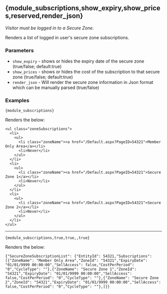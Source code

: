 ## {module\_subscriptions,show\_expiry,show\_prices,reserved,render\_json}

*Visitor must be logged in to a Secure Zone.*

Renders a list of logged in user's secure zone subscriptions.

### Parameters

* `show_expiry` - shows or hides the expiry date of the secure zone (true/false; default:true)
* `show_prices` - shows or hides the cost of the subscription to that secure zone (true/false; default:true)
* `render_json` - Will render the secure zone information in Json format which can be manually parsed (true/false)

### Examples

`{module_subscriptions}`

Renders the below:

~~~
<ul class="zoneSubscriptions">
  <li>
    <ul>
      <li class="zoneName"><a href="/Default.aspx?PageID=54321">Member Only Area</a></li>
      <li>Never</li>
    </ul>
  </li>
  <li>
    <ul>
      <li class="zoneName"><a href="/Default.aspx?PageID=54321">Secure Zone 1</a></li>
      <li>Never</li>
    </ul>
  </li>
  <li>
    <ul>
      <li class="zoneName"><a href="/Default.aspx?PageID=54321">Secure Zone 2</a></li>
      <li>Never</li>
    </ul>
  </li>
</ul>
~~~

---


`{module_subscriptions,true,true,,true}`

Renders the below:

~~~
{"SecureZoneSubscriptionList": {"EntityId": 54321,"Subscriptions": [{"ZoneName": "Member Only Area","ZoneId": "54321","ExpiryDate": "01/01/9999 00:00:00","SellAccess": false,"CostPerPeriod": "0","CycleType": ""},{"ZoneName": "Secure Zone 1","ZoneId": "54321","ExpiryDate": "01/01/9999 00:00:00","SellAccess": false,"CostPerPeriod": "0","CycleType": ""},{"ZoneName": "Secure Zone 2","ZoneId": "54321","ExpiryDate": "01/01/9999 00:00:00","SellAccess": false,"CostPerPeriod": "0","CycleType": ""},]}}
~~~
        
